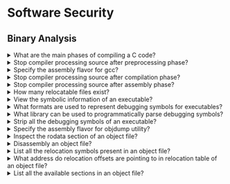 # Software Security

## Binary Analysis

<details>
<summary>What are the main phases of compiling a C code?</summary>

> 1. Preprocessing
> 2. Compilation
> 3. Assembly
> 4. Linking

> **Resources**
> - Practical Binary Analysis - Chapter 1

> **References**
> ---
</details>

<details>
<summary>Stop compiler processing source after preprocessing phase?</summary>

> ```c
> #include <stdio.h>
>
> int main()
> {
>     fprintf(stdout, "Preprocessing\n");
> }
> ``````
>
> For gcc, this can be done sing the following command:
>
> ```sh
> gcc -E -P -o main.cc main.c
> ``````
>
> Where `-E` tells gcc to stop after preprocessing and `-P` causes the compiler
> to omit debugging information so that the output is a bit cleaner.

> **Resources**
> - Practical Binary Analysis - Chapter 1
> ---
> **References**
> ---
</details>

<details>
<summary>Specify the assembly flavor for gcc?</summary>

> ```sh
> gcc -masm intel
> gcc -masm att
> ``````
> ---
> **Resources**
> - Practical Binary Analysis - Chapter 1
> ---
> **References**
> ---
</details>

<details>
<summary>Stop compiler processing source after compilation phase?</summary>

> ```sh
> gcc -g -O0 -S -masm=intel -o main.s main.c
> ``````

> **Resources**
> - Practical Binary Analysis - Chapter 1
> ---
> **References**
> ---
</details>

<details>
<summary>Stop compiler processing source after assembly phase?</summary>

> ```cpp
> gcc -g -O0 -c -o main.o main.c
> file main.o
> ``````

> **Resources**
> - Practical Binary Analysis - Chapter 1
> ---
> **References**
> ---
</details>

<details>
<summary>How many relocatable files exist?</summary>

> There are position-independent (relocatable) object files which can be
> combined to form a complete binary executable. On the other hand there are
> position-independent (relocatable) executables, which you can call them apart
> from ordinary shared libraries because they have an entry point address.
> ---
> **Resources**
> - Practical Binary Analysis - Chapter 1
> ---
> **References**
> ---
</details>

<details>
<summary>View the symbolic information of an executable?</summary>

> ```sh
> readelf --syms a.out
> ``````
>
> ---
> **Resources**
> - Practical Binary Analysis - Chapter 1
> ---
> **References**
> ---
</details>

<details>
<summary>What formats are used to represent debugging symbols for executables?</summary>

> For ELF binaries, debugging symbols are typically generated in the DWARF
> format, while PE binaries usually use the proprietary PDB format. DWARF
> information is usually embedded within the binary, while PDB comes in the
> form of a separate symbol file.
>
> ---
> **Resources**
> - Practical Binary Analysis - Chapter 1
> ---
> **References**
> ---
</details>

<details>
<summary>What library can be used to programmatically parse debugging symbols?</summary>

> `libbfd` & `libdwarf`.
>
> ---
> **Resources**
> - Practical Binary Analysis - Chapter 1
> ---
> **References**
> ---
</details>

<details>
<summary>Strip all the debugging symbols of an executable?</summary>

> ```sh
> strip --strip-all a.out
> readelf --syms a.out
> ``````
>
> ---
> **Resources**
> - Practical Binary Analysis - Chapter 1
> ---
> **References**
> ---
</details>

<details>
<summary>Specify the assembly flavor for objdump utility?</summary>

> ```sh
> objdump -M intel
> objdump -M att
> ``````
>
> ---
> **Resources**
> - Practical Binary Analysis - Chapter 1
> ---
> **References**
> ---
</details>

<details>
<summary>Inspect the rodata section of an object file?</summary>

> The `.rodata` section contains all constants.
>
> ```sh
> objdump -sj .rodata example.o
> ``````
>
> ---
> **Resources**
> - Practical Binary Analysis - Chapter 1

> **References**
> ---
</details>

<details>
<summary>Disassembly an object file?</summary>

> ```sh
> objdump -M intel -d example.o
> ``````
>
> ---
> **Resources**
> - Practical Binary Analysis - Chapter 1
> ---
> **References**
> ---
</details>

<details>
<summary>List all the relocation symbols present in an object file?</summary>

> ```sh
> readelf --relocs example.o
> ``````
>
> ---
> **Resources**
> - Practical Binary Analysis - Chapter 1

> **References**
> ---
</details>

<details>
<summary>What address do relocation offsets are pointing to in relocation table of an object file?</summary>

> The leftmost column of each line in the `readelf --relocs` output is the
> offset in the object file where the resolved reference must be filled in. The
> offset equals to the offset of the instruction that needs to be fixed, plus
> 1. This is because you only want to overwrite the operand of the instruction,
> not the opcode of the instruction which happens to be only 1 byte. So to
> point to the instruction's operand, the relocation symbol needs to skip past
> the opcode byte.
>
> ```sh
> readelf --relocs example.o
> ``````
>
> ---
> **Resources**
> - Practical Binary Analysis - Chapter 1
> ---
> **References**
> ---
</details>

<details>
<summary>List all the available sections in an object file?</summary>

> ```sh
> readelf --sections example.o
> ``````
>
> ---
> **Resources**
> - Practical Binary Analysis - Chapter 1
> ---
> **References**
> ---
</details>

